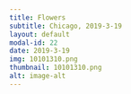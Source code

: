 ```yaml
---
title: Flowers
subtitle: Chicago, 2019-3-19
layout: default
modal-id: 22
date: 2019-3-19
img: 10101310.png
thumbnail: 10101310.png
alt: image-alt
---
```

